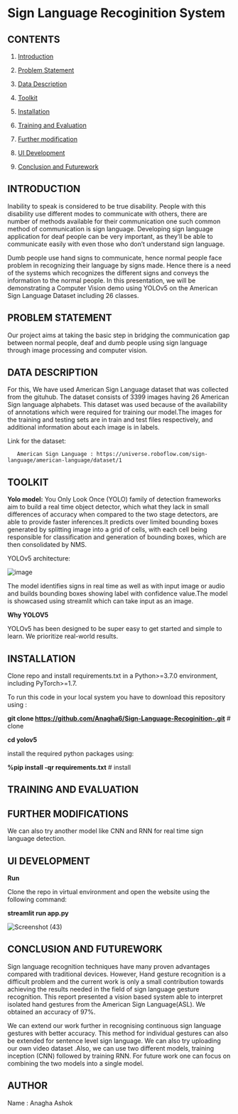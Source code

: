 # **Sign Language Recoginition System**

## **CONTENTS**
1. <a href="https://github.com/Anagha6/Sign-Language-Recoginition-/blob/main/README.md#introduction">Introduction</a>

2. <a href="https://github.com/Anagha6/Sign-Language-Recoginition-/blob/main/README.md#problem-statement">Problem Statement</a>

3. <a href="https://github.com/Anagha6/Sign-Language-Recoginition-/blob/main/README.md#data-description">Data Description</a>

4. <a href="https://github.com/Anagha6/Sign-Language-Recoginition-/blob/main/README.md#toolkit">Toolkit</a>

5. <a href="https://github.com/Anagha6/Sign-Language-Recoginition-/blob/main/README.md#installation">Installation</a>

6. <a href="https://github.com/Anagha6/Sign-Language-Recoginition-/blob/main/README.md#training-and-evaluation">Training and Evaluation</a>

7. <a href="https://github.com/Anagha6/Sign-Language-Recoginition-/blob/main/README.md#further-modifications">Further modification</a>

8. <a href="https://github.com/Anagha6/Sign-Language-Recoginition-/blob/main/README.md#ui-development">UI Development</a>

9. <a href="https://github.com/Anagha6/Sign-Language-Recoginition-/blob/main/README.md#conclusion-and-futurework">Conclusion and Futurework</a>


## **INTRODUCTION**
Inability to speak is considered to be true disability. People with this disability
use different modes to communicate with others, there are number of methods
available for their communication one such common method of
communication  is  sign  language.
Developing sign language application for deaf people can be very important,
as they’ll be able to communicate easily with even those who don’t understand
sign language.

Dumb people use hand signs to communicate, hence normal people face problem in recognizing their language by signs made. Hence there is a need of the systems which recognizes the different signs and conveys the information to the normal people.
In this presentation, we will be demonstrating a Computer Vision demo using YOLOv5 on the American Sign Language Dataset including 26 classes.

## **PROBLEM STATEMENT**
Our project aims at taking the basic step in bridging the
communication gap between normal people, deaf and dumb people using sign
language through image processing and computer vision.

## **DATA DESCRIPTION**
For this, We have used American Sign Language dataset that was collected from the gituhub. The dataset consists of 3399 images having 26 American Sign language alphabets. This dataset was used because of the availability of annotations which were required for training our model.The images for the training and testing sets are in train  and test files respectively, and additional information about each image is in labels.

Link for the dataset:

       American Sign Language : https://universe.roboflow.com/sign-language/american-language/dataset/1
       
## **TOOLKIT**
**Yolo model:** You Only Look Once (YOLO) family of detection frameworks aim to build a real time object detector, which what they lack in small differences of accuracy when compared to the two stage detectors, are able to provide faster inferences.It predicts over limited bounding boxes generated by splitting image into a grid of cells, with each cell being responsible for classification and generation of bounding boxes, which are then consolidated by NMS.

YOLOv5 architecture:

![image](https://user-images.githubusercontent.com/98939596/202833163-8352fe2c-13c2-4be1-8067-4a9a27faad15.png)

The model identifies signs in real time as well as with input image or audio and builds bounding boxes showing label with confidence value.The model is showcased using streamlit which can take input as an image.

**Why YOLOV5**

YOLOv5 has been designed to be super easy to get started and simple to learn. We prioritize real-world results.

## **INSTALLATION**

Clone repo and install requirements.txt in a Python>=3.7.0 environment, including PyTorch>=1.7.

To run this code in your local system you have to download this repository using :

**git clone https://github.com/Anagha6/Sign-Language-Recoginition-.git**  # clone

**cd yolov5**

install the required python packages using:

**%pip install -qr requirements.txt**  # install

## **TRAINING AND EVALUATION**

## **FURTHER MODIFICATIONS**

We can also try another model like CNN and RNN for real time sign language detection.


## **UI DEVELOPMENT**

**Run**

Clone the repo in virtual environment and open the website using the following command:

 **streamlit run app.py**



![Screenshot (43)](https://user-images.githubusercontent.com/98939596/202833714-f56397cf-0909-48e7-8ad2-5d881534506f.png)

## **CONCLUSION AND FUTUREWORK**

Sign language recognition techniques have many proven advantages compared
with traditional devices. However, Hand gesture recognition is a difficult
problem and the current work is only a small contribution towards achieving
the results needed in the field of sign language gesture recognition. This report
presented a vision based system able to interpret isolated hand gestures from
the  American Sign  Language(ASL).
We obtained an
accuracy of 97%.

We can extend our work further in recognising continuous sign language
gestures with better accuracy. This method for individual gestures can also be
extended for sentence level sign language. We can also try uploading our own video dataset .Also, we can  use two
different models, training inception (CNN) followed by training RNN. For
future  work  one  can  focus  on  combining  the  two  models  into  a  single  model.

## **AUTHOR**

Name : Anagha Ashok





             
     




